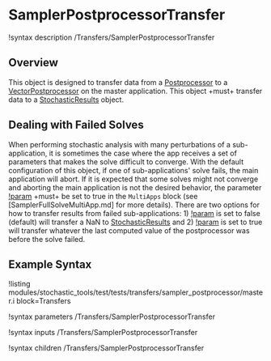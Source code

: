 # SamplerPostprocessorTransfer

!syntax description /Transfers/SamplerPostprocessorTransfer

## Overview

This object is designed to transfer data from a [Postprocessor](/Postprocessors/index.md)
to a [VectorPostprocessor](/VectorPostprocessors/index.md) on the master application. This
object +must+ transfer data to a [StochasticResults](/StochasticResults.md)
object.

## Dealing with Failed Solves

When performing stochastic analysis with many perturbations of a sub-application,
it is sometimes the case where the app receives a set of parameters that makes the
solve difficult to converge. With the default configuration of this object, if one
of sub-applications' solve fails, the main application will abort. If it is expected
that some solves might not converge and aborting the main application is not the
desired behavior, the parameter [!param](/MultiApps/SamplerFullSolveMultiApp/ignore_solve_not_converge)
+must+ be set to true in the `MultiApps` block (see [SamplerFullSolveMultiApp.md]
for more details). There are two options for how to transfer results from failed
sub-applications: 1) [!param](/Transfers/SamplerPostprocessorTransfer/keep_solve_fail_value)
is set to false (default) will transfer a NaN to [StochasticResults](/StochasticResults.md)
and 2) [!param](/Transfers/SamplerPostprocessorTransfer/keep_solve_fail_value)
is set to true will transfer whatever the last computed value of the postprocessor was before the solve failed.

## Example Syntax

!listing modules/stochastic_tools/test/tests/transfers/sampler_postprocessor/master.i block=Transfers

!syntax parameters /Transfers/SamplerPostprocessorTransfer

!syntax inputs /Transfers/SamplerPostprocessorTransfer

!syntax children /Transfers/SamplerPostprocessorTransfer
